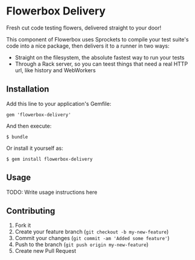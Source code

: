 # Flowerbox Delivery

Fresh cut code testing flowers, delivered straight to your door!

This component of Flowerbox uses Sprockets to compile your test suite's code into a nice package,
then delivers it to a runner in two ways:

* Straight on the filesystem, the absolute fastest way to run your tests
* Through a Rack server, so you can teest things that need a real HTTP url, like history and WebWorkers

## Installation

Add this line to your application's Gemfile:

    gem 'flowerbox-delivery'

And then execute:

    $ bundle

Or install it yourself as:

    $ gem install flowerbox-delivery

## Usage

TODO: Write usage instructions here

## Contributing

1. Fork it
2. Create your feature branch (`git checkout -b my-new-feature`)
3. Commit your changes (`git commit -am 'Added some feature'`)
4. Push to the branch (`git push origin my-new-feature`)
5. Create new Pull Request
